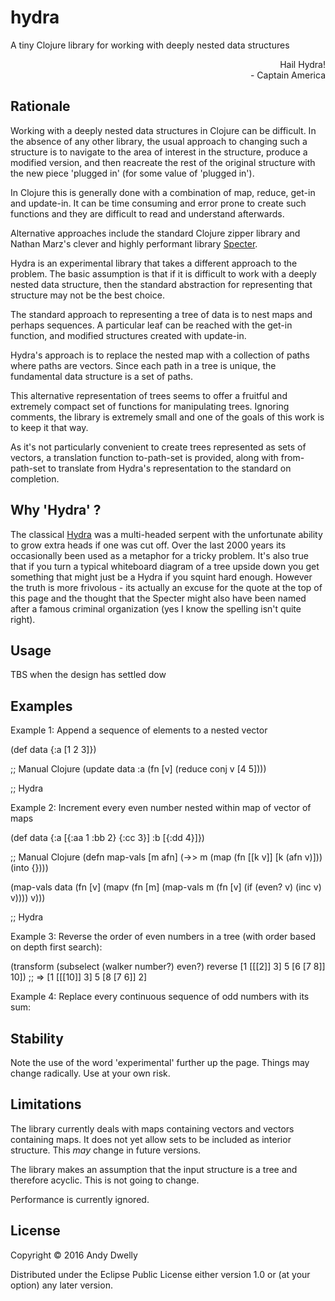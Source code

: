 # hydra

A tiny Clojure library for working with deeply nested data structures

<p style="text-align: right;">Hail Hydra!<br>
- Captain America</p>

## Rationale
Working with a deeply nested data structures in Clojure can be difficult. In the absence of any other library, the usual approach to changing such a structure is to navigate to the area of interest in the structure, produce a modified version, and then reacreate the rest of the original structure with the new piece 'plugged in' (for some value of 'plugged in').

In Clojure this is generally done with a combination of map, reduce, get-in and update-in. It can be time consuming and error prone to create such functions and they are difficult to read and understand afterwards.

Alternative approaches include the standard Clojure zipper library and Nathan Marz's clever and highly performant library [Specter](https://github.com/nathanmarz/specter).

Hydra is an experimental library that takes a different approach to the problem. The basic assumption is that if it is difficult to work with a deeply nested data structure, then the standard abstraction for representing that structure may not be the best choice.

The standard approach to representing a tree of data is to nest maps and perhaps sequences. A particular leaf can be reached with the get-in function, and modified structures created with update-in.

Hydra's approach is to replace the nested map with a collection of paths where paths are vectors. Since each path in a tree is unique, the fundamental data structure is a set of paths.

This alternative representation of trees seems to offer a fruitful and extremely compact set of functions for manipulating trees. Ignoring comments, the library is extremely small and one of the goals of this work is to keep it that way.

As it's not particularly convenient to create trees represented as sets of vectors, a translation function to-path-set is provided, along with from-path-set to translate from Hydra's representation to the standard on completion.

## Why 'Hydra' ?
The classical [Hydra](https://en.wikipedia.org/wiki/Lernaean_Hydra) was a multi-headed serpent with the unfortunate ability to grow extra heads if one was cut off. Over the last 2000 years its occasionally been used as a metaphor for a tricky problem. It's also true that if you turn a typical whiteboard diagram of a tree upside down you get something that might just be a Hydra if you squint hard enough. However the truth is more frivolous - its actually an excuse for the quote at the top of this page and the thought that the Specter might also have been named after a famous criminal organization (yes I know the spelling isn't quite right).

## Usage
TBS when the design has settled dow

## Examples

Example 1: Append a sequence of elements to a nested vector

  (def data {:a [1 2 3]})

  ;; Manual Clojure
  (update data :a (fn [v] (reduce conj v [4 5])))

  ;; Hydra


Example 2: Increment every even number nested within map of vector of maps

  (def data {:a [{:aa 1 :bb 2}
                 {:cc 3}]
             :b [{:dd 4}]})

  ;; Manual Clojure
  (defn map-vals [m afn]
    (->> m (map (fn [[k v]] [k (afn v)])) (into {})))

  (map-vals data
    (fn [v]
      (mapv
        (fn [m]
          (map-vals
            m
            (fn [v] (if (even? v) (inc v) v))))
        v)))

  ;; Hydra


Example 3: Reverse the order of even numbers in a tree (with order based on depth first search):

(transform (subselect (walker number?) even?)
  reverse
  [1 [[[2]] 3] 5 [6 [7 8]] 10])
;; => [1 [[[10]] 3] 5 [8 [7 6]] 2]

Example 4: Replace every continuous sequence of odd numbers with its sum:


## Stability
Note the use of the word 'experimental' further up the page. Things may change radically. Use at your own risk.

## Limitations
The library currently deals with maps containing vectors and vectors containing maps. It does not yet allow sets to be included as interior structure. This _may_ change in future versions.

The library makes an assumption that the input structure is a tree and therefore acyclic. This is not going to change.

Performance is currently ignored.

## License

Copyright © 2016 Andy Dwelly

Distributed under the Eclipse Public License either version 1.0 or (at
your option) any later version.
